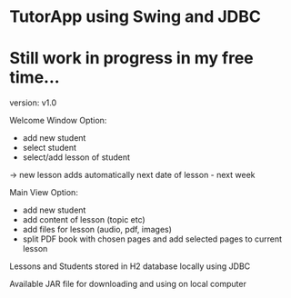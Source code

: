 # TutorApp using Swing and JDBC 
# Still work in progress in my free time...

version: v1.0

Welcome Window Option:
* add new student
* select student
* select/add lesson of student

-> new lesson adds automatically next date of lesson - next week

Main View Option:
* add new student
* add content of lesson (topic etc)
* add files for lesson (audio, pdf, images)
* split PDF book with chosen pages and add selected pages to current lesson

Lessons and Students stored in H2 database locally using JDBC

Available JAR file for downloading and using on local computer